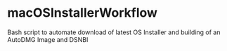 # macOSInstallerWorkflow
Bash script to automate download of latest OS Installer and building of an AutoDMG Image and DSNBI
